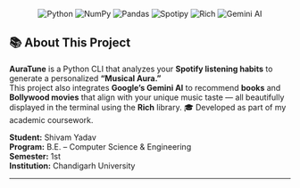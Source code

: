 <div align="center">
<p align="center">
  <img src="https://img.shields.io/badge/Python-3776AB?style=for-the-badge&logo=python&logoColor=white" alt="Python">
  <img src="https://img.shields.io/badge/NumPy-013243?style=for-the-badge&logo=numpy&logoColor=white" alt="NumPy">
  <img src="https://img.shields.io/badge/Pandas-150458?style=for-the-badge&logo=pandas&logoColor=white" alt="Pandas">
  <img src="https://img.shields.io/badge/Spotipy-1DB954?style=for-the-badge&logo=spotify&logoColor=white" alt="Spotipy">
  <img src="https://img.shields.io/badge/Rich-F37736?style=for-the-badge&logo=python&logoColor=white" alt="Rich">
  <img src="https://img.shields.io/badge/Gemini_AI-4285F4?style=for-the-badge&logo=google&logoColor=white" alt="Gemini AI">
</p>

</div>

## 📚 About This Project

**AuraTune** is a Python CLI that analyzes your **Spotify listening habits** to generate a personalized **“Musical Aura.”**  
This project also integrates **Google’s Gemini AI** to recommend **books** and **Bollywood movies** that align with your unique music taste — all beautifully displayed in the terminal using the **Rich** library. 🎓 Developed as part of my academic coursework.

**Student:** Shivam Yadav  
**Program:** B.E. – Computer Science & Engineering  
**Semester:** 1st  
**Institution:** Chandigarh University

---

